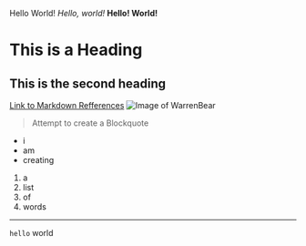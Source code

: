 Hello World!
*Hello, world!*
**Hello! World!**
# This is a Heading #
## This is the second heading #
[Link to Markdown Refferences](https://commonmark.org/help/)
![Image of WarrenBear](https://www.google.com/search?q=warren+bear&source=lnms&tbm=isch&sa=X&ved=2ahUKEwixmN2ZiJn-AhVZOUQIHf6dBGsQ0pQJegQIBxAC&biw=927&bih=748&dpr=2#imgrc=4bj_5H_QvFnc1M)
> Attempt to create a Blockquote
- i
- am
- creating
1. a
2. list
3. of
4. words
---
`hello` world
